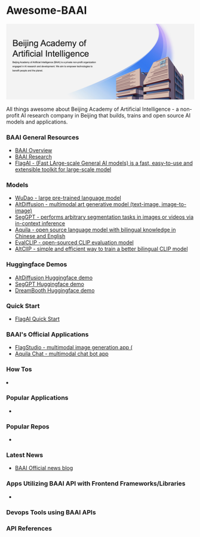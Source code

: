 # Awesome-BAAI

<img src="./images/banner.png" />

All things awesome about Beijing Academy of Artificial Intelligence - a non-profit AI research company in Beijing that builds, trains and open source AI models and applications.

### BAAI General Resources
<ul>
  <li><a href="https://www.baai.ac.cn/english.html#About">BAAI Overview</a></li>
  <li><a href="https://www.baai.ac.cn/researchcenter.html">BAAI Research</a></li>
  <li><a href="https://github.com/FlagAI-Open">FlagAI - (Fast LArge-scale General AI models) is a fast, easy-to-use and extensible toolkit for large-scale model</a></li>
</ul>

### Models
<ul>
  <li><a href="https://www.baai.ac.cn/portal/article/index/cid/49/id/518.html">WuDao - large pre-trained language model</a></li>
  <li><a href="https://huggingface.co/spaces/BAAI/AltDiffusion">AltDiffusion - multimodal art generative model (text-image, image-to-image)</a></li>
  <li><a href="https://huggingface.co/spaces/BAAI/SegGPT">SegGPT - performs arbitrary segmentation tasks in images or videos via in-context inference</a></li>
  <li><a href="https://github.com/FlagAI-Open/FlagAI/tree/master/examples/Aquila">Aquila - open source language model with bilingual knowledge in Chinese and English</a></li>
  <li><a href="https://github.com/FlagAI-Open/FlagAI/tree/master/examples/EVA_CLIP">EvalCLIP - open-sourced CLIP evaluation model </a></li>
  <li><a href="https://github.com/FlagAI-Open/FlagAI/tree/master/examples/AltCLIP">AltClIP - simple and efficient way to train a better bilingual CLIP model</a></li>
  
</ul>

### Huggingface Demos
<ul>
  <li><a href="https://github.com/FlagAI-Open/FlagAI/tree/master/examples/AltDiffusion">AltDiffusion Huggingface demo</a></li>
  <li><a href="https://huggingface.co/spaces/BAAI/SegGPT">SegGPT Huggingface demo</a></li>
  <li><a href="https://huggingface.co/spaces/BAAI/dreambooth-altdiffusion">DreamBooth Huggingface demo</a></li>
</ul>


### Quick Start
<ul>
  <li><a href="https://github.com/FlagAI-Open/FlagAI/tree/master/quickstart">FlagAI Quick Start</a></li>
</ul>


### BAAI's Official Applications
<ul>
 <li><a href="https://flagstudio.baai.ac.cn/">FlagStudio - multimodal image generation app (</a></li>
 <li><a href="https://github.com/FlagAI-Open/FlagAI/tree/master/examples/Aquila/Aquila-chat">Aquila Chat - multimodal chat bot app</a></li>
</ul>

### How Tos
  <li><a href="https://github.com/CodeSnippetHQ/tutorial-openai-chat-api"></a></li>
  
  
  
### Popular Applications
<ul>
  <li><a href="https://chat.openai.com/"></a></li>
  
</ul>

### Popular Repos

<ul>
 <li><a href="https://github.com/humanloop/awesome-chatgpt"></a></li>
</ul>

### Latest News
<ul>
  <li><a href="https://www.baai.ac.cn/portal/list/channel/id/1.html">BAAI Official news blog</a></li>
</ul>

### Apps Utilizing BAAI API with Frontend Frameworks/Libraries
<ul>
  <li><a href="https://github.com/openai/openai-quickstart-node"></a></li>
</ul>

### Devops Tools using BAAI APIs

### API References
